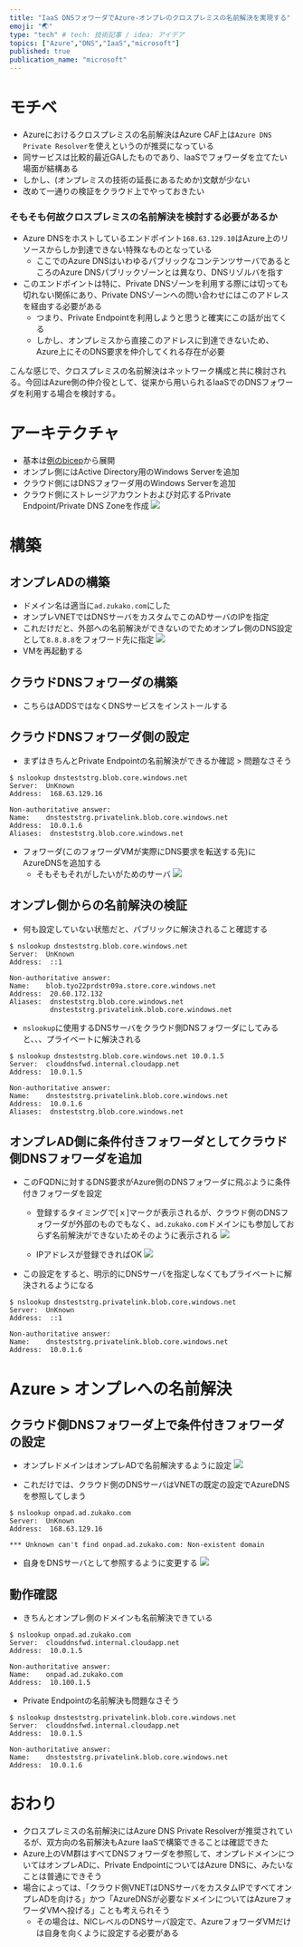```yaml
---
title: "IaaS DNSフォワーダでAzure-オンプレのクロスプレミスの名前解決を実現する"
emoji: "🌏"
type: "tech" # tech: 技術記事 / idea: アイデア
topics: ["Azure","DNS","IaaS","microsoft"]
published: true
publication_name: "microsoft"
---
```


# モチベ
- Azureにおけるクロスプレミスの名前解決はAzure CAF上は`Azure DNS Private Resolver`を使えというのが推奨になっている
- 同サービスは比較的最近GAしたものであり、IaaSでフォワーダを立てたい場面が結構ある
- しかし、(オンプレミスの技術の延長にあるためか)文献が少ない
- 改めて一通りの検証をクラウド上でやっておきたい

### そもそも何故クロスプレミスの名前解決を検討する必要があるか
- Azure DNSをホストしているエンドポイント`168.63.129.10`はAzure上のリソースからしか到達できない特殊なものとなっている
    - ここでのAzure DNSはいわゆるパブリックなコンテンツサーバであるところのAzure DNSパブリックゾーンとは異なり、DNSリゾルバを指す
- このエンドポイントは特に、Private DNSゾーンを利用する際には切っても切れない関係にあり、Private DNSゾーンへの問い合わせにはこのアドレスを経由する必要がある
    - つまり、Private Endpointを利用しようと思うと確実にこの話が出てくる
    - しかし、オンプレミスから直接このアドレスに到達できないため、Azure上にそのDNS要求を仲介してくれる存在が必要

こんな感じで、クロスプレミスの名前解決はネットワーク構成と共に検討される。今回はAzure側の仲介役として、従来から用いられるIaaSでのDNSフォワーダを利用する場合を検討する。

# アーキテクチャ
- 基本は[例のbicep](https://zenn.dev/microsoft/articles/8d1558a8a2127c)から展開
- オンプレ側にはActive Directory用のWindows Serverを追加
- クラウド側にはDNSフォワーダ用のWindows Serverを追加
- クラウド側にストレージアカウントおよび対応するPrivate Endpoint/Private DNS Zoneを作成
![](/images/20230502-dnsfwd/arch.png)

# 構築

## オンプレADの構築
- ドメイン名は適当に`ad.zukako.com`にした
- オンプレVNETではDNSサーバをカスタムでこのADサーバのIPを指定
- これだけだと、外部への名前解決ができないのでためオンプレ側のDNS設定として`8.8.8.8`をフォワード先に指定
![](/images/20230502-dnsfwd/01.png)
- VMを再起動する

## クラウドDNSフォワーダの構築
- こちらはADDSではなくDNSサービスをインストールする


## クラウドDNSフォワーダ側の設定
- まずはきちんとPrivate Endpointの名前解決ができるか確認 > 問題なさそう
```
$ nslookup dnsteststrg.blob.core.windows.net
Server:  UnKnown
Address:  168.63.129.16

Non-authoritative answer:
Name:    dnsteststrg.privatelink.blob.core.windows.net
Address:  10.0.1.6
Aliases:  dnsteststrg.blob.core.windows.net
```
- フォワーダ(このフォワーダVMが実際にDNS要求を転送する先)にAzureDNSを追加する
    - そもそもそれがしたいがためのサーバ
    ![](/images/20230502-dnsfwd/03.png)

## オンプレ側からの名前解決の検証
- 何も設定していない状態だと、パブリックに解決されること確認する
```
$ nslookup dnsteststrg.blob.core.windows.net
Server:  UnKnown
Address:  ::1

Non-authoritative answer:
Name:    blob.tyo22prdstr09a.store.core.windows.net
Address:  20.60.172.132
Aliases:  dnsteststrg.blob.core.windows.net
          dnsteststrg.privatelink.blob.core.windows.net
```
- `nslookup`に使用するDNSサーバをクラウド側DNSフォワーダにしてみると、、、プライベートに解決される
```
$ nslookup dnsteststrg.blob.core.windows.net 10.0.1.5
Server:  clouddnsfwd.internal.cloudapp.net
Address:  10.0.1.5

Non-authoritative answer:
Name:    dnsteststrg.privatelink.blob.core.windows.net
Address:  10.0.1.6
Aliases:  dnsteststrg.blob.core.windows.net
```

## オンプレAD側に条件付きフォワーダとしてクラウド側DNSフォワーダを追加
- このFQDNに対するDNS要求がAzure側のDNSフォワーダに飛ぶように条件付きフォワーダを設定
    - 登録するタイミングで[ｘ]マークが表示されるが、クラウド側のDNSフォワーダが外部のものでもなく、`ad.zukako.com`ドメインにも参加しておらず名前解決ができないためそのように表示される
    ![](/images/20230502-dnsfwd/02.png)

    - IPアドレスが登録できればOK
    ![](/images/20230502-dnsfwd/04.png)

- この設定をすると、明示的にDNSサーバを指定しなくてもプライベートに解決されるようになる
```
$ nslookup dnsteststrg.privatelink.blob.core.windows.net
Server:  UnKnown
Address:  ::1

Non-authoritative answer:
Name:    dnsteststrg.privatelink.blob.core.windows.net
Address:  10.0.1.6
```

# Azure > オンプレへの名前解決
## クラウド側DNSフォワーダ上で条件付きフォワーダの設定
- オンプレドメインはオンプレADで名前解決するように設定
![](/images/20230502-dnsfwd/05.png)

- これだけでは、クラウド側のDNSサーバはVNETの既定の設定でAzureDNSを参照してしまう
```
$ nslookup onpad.ad.zukako.com
Server:  UnKnown
Address:  168.63.129.16

*** Unknown can't find onpad.ad.zukako.com: Non-existent domain
```
- 自身をDNSサーバとして参照するように変更する
![](/images/20230502-dnsfwd/06.png)

## 動作確認
- きちんとオンプレ側のドメインも名前解決できている
```
$ nslookup onpad.ad.zukako.com
Server:  clouddnsfwd.internal.cloudapp.net
Address:  10.0.1.5

Non-authoritative answer:
Name:    onpad.ad.zukako.com
Address:  10.100.1.5
```
- Private Endpointの名前解決も問題なさそう
```
$ nslookup dnsteststrg.privatelink.blob.core.windows.net
Server:  clouddnsfwd.internal.cloudapp.net
Address:  10.0.1.5

Non-authoritative answer:
Name:    dnsteststrg.privatelink.blob.core.windows.net
Address:  10.0.1.6
```

# おわり
- クロスプレミスの名前解決にはAzure DNS Private Resolverが推奨されているが、双方向の名前解決もAzure IaaSで構築できることは確認できた
- Azure上のVM群はすべてDNSフォワーダを参照して、オンプレドメインについてはオンプレADに、Private EndpointについてはAzure DNSに、みたいなことは普通にできそう
- 場合によっては、「クラウド側VNETはDNSサーバをカスタムIPですべてオンプレADを向ける」かつ「AzureDNSが必要なドメインについてはAzureフォワーダVMへ投げる」ことも考えられそう
    - その場合は、NICレベルのDNSサーバ設定で、AzureフォワーダVMだけは自身を向くように設定する必要がある